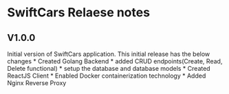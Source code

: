 # SwiftCars Relaese notes

## V1.0.0 
Initial version of SwiftCars application. This initial release  has the below changes
    * Created Golang Backend 
        * added CRUD endpoints(Create, Read, Delete functional)
        * setup the database and database models
    * Created ReactJS Client
    * Enabled Docker containerization technology
    * Added Nginx Reverse Proxy